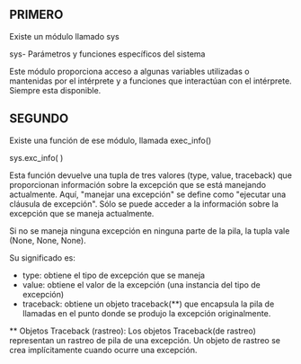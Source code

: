 PRIMERO
--------
Existe un módulo llamado sys

sys- Parámetros y funciones específicos del sistema 

Este módulo proporciona acceso a algunas variables utilizadas o mantenidas por el intérprete y a funciones que interactúan con el intérprete. Siempre esta disponible.


SEGUNDO
-------
Existe una función de ese módulo, llamada exec_info()

sys.exc_info( ) 

Esta función devuelve una tupla de tres valores (type, value, traceback) que proporcionan información sobre la excepción que se está manejando actualmente. Aquí, "manejar una excepción" se define como "ejecutar una cláusula de excepción". Sólo se puede acceder a la información sobre la excepción que se maneja actualmente.

Si no se maneja ninguna excepción en ninguna parte de la pila, la tupla vale (None, None, None).

Su significado es: 
 * type: obtiene el tipo de excepción que se maneja
 * value: obtiene el valor de la excepción (una instancia del tipo de excepción)
 * traceback: obtiene un objeto traceback(**) que encapsula la pila de llamadas en el punto donde se 
   produjo la excepción originalmente.


** Objetos Traceback (rastreo): Los objetos Traceback(de rastreo) representan un rastreo de pila de una excepción. Un objeto de rastreo se crea implícitamente cuando ocurre una excepción. 

